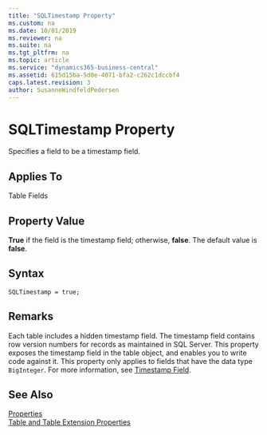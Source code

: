 ```yaml
---
title: "SQLTimestamp Property"
ms.custom: na
ms.date: 10/01/2019
ms.reviewer: na
ms.suite: na
ms.tgt_pltfrm: na
ms.topic: article
ms.service: "dynamics365-business-central"
ms.assetid: 615d15ba-5d0e-4071-bfa2-c262c1dccbf4
caps.latest.revision: 3
author: SusanneWindfeldPedersen
---
```


# SQLTimestamp Property
Specifies a field to be a timestamp field.  

## Applies To  
 Table Fields  

## Property Value  
 **True** if the field is the timestamp field; otherwise, **false**. The default value is **false**.  

## Syntax
```
SQLTimestamp = true;
```

## Remarks  
Each table includes a hidden timestamp field. The timestamp field contains row version numbers for records as maintained in SQL Server. This property exposes the timestamp field in the table object, and enables you to write code against it. This property only applies to fields that have the data type `BigInteger`. For more information, see [Timestamp Field](../devenv-table-object.md#timestamp).

## See Also  
 [Properties](devenv-properties.md)   
 [Table and Table Extension Properties](devenv-table-properties.md)  
